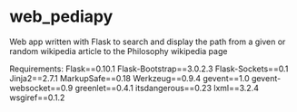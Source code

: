 web_pediapy
===========
Web app written with Flask to search and display the path from a given or random wikipedia article to the Philosophy wikipedia page


Requirements:
Flask==0.10.1
Flask-Bootstrap==3.0.2.3
Flask-Sockets==0.1
Jinja2==2.7.1
MarkupSafe==0.18
Werkzeug==0.9.4
gevent==1.0
gevent-websocket==0.9
greenlet==0.4.1
itsdangerous==0.23
lxml==3.2.4
wsgiref==0.1.2

